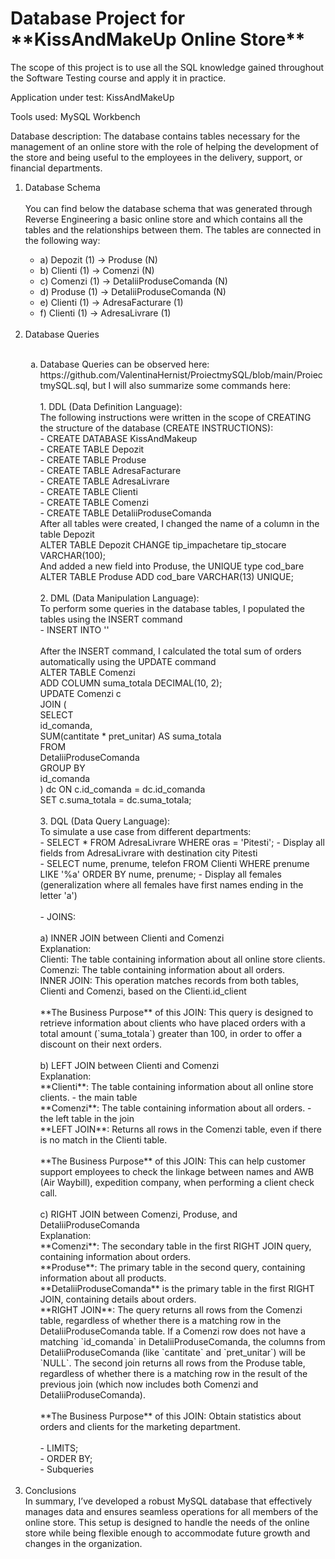 <h1> Database Project for **KissAndMakeUp Online Store** </h1>
The scope of this project is to use all the SQL knowledge gained throughout the Software Testing course and apply it in practice.

Application under test: KissAndMakeUp

Tools used: MySQL Workbench

Database description: The database contains tables necessary for the management of an online store with the role of helping the development of the store and being useful to the employees in the delivery, support, or financial departments.

<ol>
<li> Database Schema </li>
<br>   
   You can find below the database schema that was generated through Reverse Engineering a basic online store and which contains all the tables and the relationships between them.
The tables are connected in the following way:

   <ul>
   <li>a) Depozit (1) -> Produse (N) </li>
   <li>b) Clienti (1) -> Comenzi (N) </li>
   <li>c) Comenzi (1) -> DetaliiProduseComanda (N) </li>
   <li>d) Produse (1) -> DetaliiProduseComanda (N) </li>
   <li>e) Clienti (1) -> AdresaFacturare (1) </li>
   <li>f) Clienti (1) -> AdresaLivrare (1) </li>
   </ul> <br>
<li>Database Queries</li><br>
<ol type="a">
    <li>Database Queries can be observed here: https://github.com/ValentinaHernist/ProiectmySQL/blob/main/ProiectmySQL.sql, but I will also summarize some commands here:</li>
   <br>
     1. DDL (Data Definition Language): <br>
      The following instructions were written in the scope of CREATING the structure of the database (CREATE INSTRUCTIONS): <br>
      - CREATE DATABASE KissAndMakeup <br>
      - CREATE TABLE Depozit <br>
      - CREATE TABLE Produse <br>
      - CREATE TABLE AdresaFacturare <br>
      - CREATE TABLE AdresaLivrare <br>
      - CREATE TABLE Clienti <br>
      - CREATE TABLE Comenzi <br>
	  - CREATE TABLE DetaliiProduseComanda <br>
	  After all tables were created, I changed the name of a column in the table Depozit <br>
      ALTER TABLE Depozit CHANGE tip_impachetare tip_stocare  VARCHAR(100); <br>
	  And added a new field into Produse, the UNIQUE type cod_bare <br>
	  ALTER TABLE Produse ADD cod_bare VARCHAR(13) UNIQUE; <br>
   <br>
     2. DML (Data Manipulation Language): <br>
       To perform some queries in the database tables, I populated the tables using the INSERT command <br>
       - INSERT INTO '<table_name>' <br>
  <br>
   After the INSERT command, I calculated the total sum of orders automatically using the UPDATE command <br>
      ALTER TABLE Comenzi <br>
      ADD COLUMN suma_totala DECIMAL(10, 2); <br>
      UPDATE Comenzi c <br>
        JOIN ( <br>
            SELECT <br>
               id_comanda, <br>
               SUM(cantitate * pret_unitar) AS suma_totala <br>
            FROM <br> 
               DetaliiProduseComanda <br>
            GROUP BY <br>
               id_comanda <br>
        ) dc ON c.id_comanda = dc.id_comanda<br>
        SET c.suma_totala = dc.suma_totala; <br>
    <br>	       
    3. DQL (Data Query Language): <br>
    To simulate a use case from different departments:  <br>
   - SELECT * FROM AdresaLivrare WHERE oras = 'Pitesti'; - Display all fields from AdresaLivrare with destination city Pitesti<br>
   - SELECT nume, prenume, telefon  FROM Clienti WHERE prenume LIKE '%a' ORDER BY nume, prenume; - Display all females (generalization where all females have first names ending in the letter 'a')<br>
<br>
       - JOINS: <br>
   <br>
       a) INNER JOIN between Clienti and Comenzi <br>
       Explanation: <br>
       Clienti: The table containing information about all online store clients. <br>
       Comenzi: The table containing information about all orders. <br>
       INNER JOIN: This operation matches records from both tables, Clienti and Comenzi, based on the Clienti.id_client <br>
   <br>
       **The Business Purpose** of this JOIN: This query is designed to retrieve information about clients who have placed orders with a total amount (`suma_totala`) greater than 100, in order to offer a discount on their next orders. <br>
       <br>
       b) LEFT JOIN between Clienti and Comenzi <br>
       Explanation: <br>
       **Clienti**: The table containing information about all online store clients. - the main table <br>
       **Comenzi**: The table containing information about all orders. - the left table in the join <br>
       **LEFT JOIN**: Returns all rows in the Comenzi table, even if there is no match in the Clienti table. <br>
   <br>
       **The Business Purpose** of this JOIN: This can help customer support employees to check the linkage between names and AWB (Air Waybill), expedition company, when performing a client check call. <br>
       <br>
       c) RIGHT JOIN between Comenzi, Produse, and DetaliiProduseComanda <br>
       Explanation: <br>
       **Comenzi**: The secondary table in the first RIGHT JOIN query, containing information about orders. <br>
       **Produse**: The primary table in the second query, containing information about all products. <br>
       **DetaliiProduseComanda** is the primary table in the first RIGHT JOIN, containing details about orders. <br> 
       **RIGHT JOIN**: The query returns all rows from the Comenzi table, regardless of whether there is a matching row in the DetaliiProduseComanda table. If a Comenzi row does not have a matching `id_comanda` in DetaliiProduseComanda, the columns from DetaliiProduseComanda (like `cantitate` and `pret_unitar`) will be `NULL`.
       The second join returns all rows from the Produse table, regardless of whether there is a matching row in the result of the previous join (which now includes both Comenzi and DetaliiProduseComanda).<br>
   <br>
       **The Business Purpose** of this JOIN: Obtain statistics about orders and clients for the marketing department.<br>
       <br>
       - LIMITS; <br>
       - ORDER BY; <br>
       - Subqueries <br>
</ol>
<br>
<li>Conclusions</li>
In summary, I’ve developed a robust MySQL database that effectively manages data and ensures seamless operations for all members of the online store. This setup is designed to handle the needs of the online store while being flexible enough to accommodate future growth and changes in the organization.

</ol>
